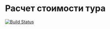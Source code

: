 # Расчет стоимости тура
[![Build Status](https://travis-ci.org/ilsss/touristCalc.svg?branch=master)](https://travis-ci.org/ilsss/touristCalc)
